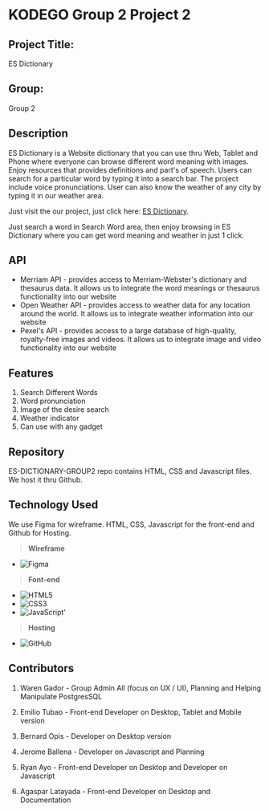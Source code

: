 # KODEGO Group 2 Project 2

## **Project Title:**
ES Dictionary

## **Group:**
Group 2

## **Description**

ES Dictionary is a Website dictionary that you can use thru Web, Tablet and Phone where everyone can browse different word meaning with images. Enjoy resources that provides definitions and part's of speech. Users can search for a particular word by typing it into a search bar. The project include voice pronunciations. User can also know the weather of any city by typing it in our weather area.

Just visit the our project, just click here: [ES Dictionary](https://github.com/KodeGo-Bootcamp/ES-Dictionary).

Just search a word in Search Word area, then enjoy browsing in ES Dictionary where you can get word meaning and weather in just 1 click.

## **API**

- Merriam API - provides access to Merriam-Webster's dictionary and thesaurus data. It allows us to integrate the word meanings or thesaurus functionality into our website
- Open Weather API - provides access to weather data for any location around the world. It allows us to integrate weather information into our website
- Pexel's API - provides access to a large database of high-quality, royalty-free images and videos. It allows us to integrate image and video functionality into our website

## **Features**

1. Search Different Words
2. Word pronunciation
3. Image of the desire search
4. Weather indicator
5. Can use with any gadget

## **Repository**

ES-DICTIONARY-GROUP2 repo contains HTML, CSS and Javascript files. We host it thru Github.

## **Technology Used**

We use Figma for wireframe. HTML, CSS, Javascript for the front-end and Github for Hosting.

>**Wireframe**
- ![Figma](https://img.shields.io/badge/figma-%23F24E1E.svg?style=for-the-badge&logo=figma&logoColor=white)

>**Font-end**
- ![HTML5](https://img.shields.io/badge/html5-%23E34F26.svg?style=for-the-badge&logo=html5&logoColor=white)
- ![CSS3](https://img.shields.io/badge/css3-%231572B6.svg?style=for-the-badge&logo=css3&logoColor=white)
- ![JavaScript](https://img.shields.io/badge/javascript-%23323330.svg?style=for-the-badge&logo=javascript&logoColor=%23F7DF1E)'

>**Hosting**
- ![GitHub](https://img.shields.io/badge/github-%23121011.svg?style=for-the-badge&logo=github&logoColor=white)

## **Contributors**

1. Waren Gador - Group Admin All (focus on UX / UI), Planning and Helping Manipulate PostgresSQL

2. Emilio Tubao - Front-end Developer on Desktop, Tablet and Mobile version

3. Bernard Opis - Developer on Desktop version

4. Jerome Ballena - Developer on Javascript and Planning

5. Ryan Ayo - Front-end Developer on Desktop and Developer on Javascript 

6. Agaspar Latayada - Front-end Developer on Desktop and Documentation 
